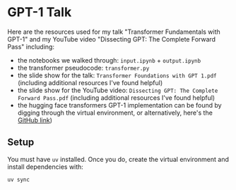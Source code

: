 # GPT-1 Talk

Here are the resources used for my talk "Transformer Fundamentals with GPT-1" and my YouTube video "Dissecting GPT: The Complete Forward Pass" including:

- the notebooks we walked through: `input.ipynb` + `output.ipynb`
- the transformer pseudocode: `transformer.py`
- the slide show for the talk: `Transformer Foundations with GPT 1.pdf` (including additional resources I've found helpful)
- the slide show for the YouTube video: `Dissecting GPT: The Complete Forward Pass.pdf` (including additional resources I've found helpful)
- the hugging face transformers GPT-1 implementation can be found by digging through the virtual environment, or alternatively, here's the [GitHub link](https://github.com/huggingface/transformers/blob/1bc9ac5107ff32c0115bd0b269924455be79db64/src/transformers/models/openai/modeling_openai.py))

## Setup

You must have `uv` installed. Once you do, create the virtual environment and install dependencies with:

```bash
uv sync
```
